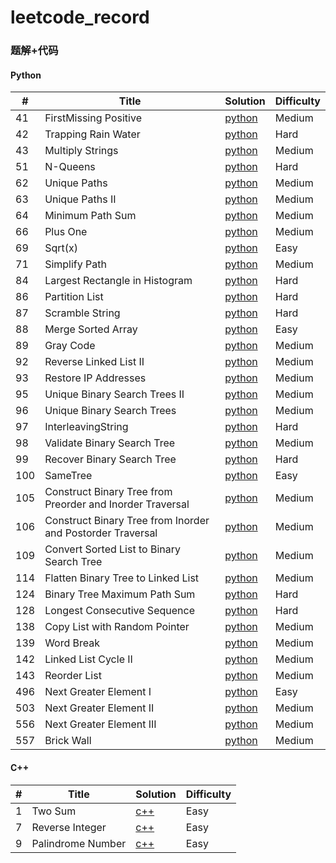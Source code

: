 # leetcode_record
### 题解+代码
#### Python

| # | Title | Solution | Difficulty |
|---| ----- | -------- | ---------- |
|41|FirstMissing Positive| [python](./FirstMissingPositive.py)|Medium|
|42|Trapping Rain Water| [python](./TrappingRainWater.py)|Hard|
|43|Multiply Strings| [python](./MultiplyStrings.py)|Medium|
|51|N-Queens| [python](./N-Queens.py)|Hard|
|62|Unique Paths| [python](./UniquePaths.py)|Medium|
|63|Unique Paths II| [python](./UniquePathsII.py)|Medium|
|64|Minimum Path Sum| [python](./MinimumPathSum.py)|Medium|
|66|Plus One| [python](./PlusOne.py)|Medium|
|69|Sqrt(x)| [python](./Sqrt(x).py)|Easy|
|71|Simplify Path| [python](./SimplifyPath.py)|Medium|
|84|Largest Rectangle in Histogram| [python](./LargestRectangleinHistogram.py)|Hard||
|86|Partition List| [python](./PartitionList.py)|Hard|
|87|Scramble String| [python](./ScrambleString.py)|Hard|
|88|Merge Sorted Array| [python](./MergeSortedArray.py)|Easy|
|89|Gray Code| [python](./GrayCode.py)|Medium|
|92|Reverse Linked List II| [python](./ReverseLinkedListII.py)|Medium|
|93|Restore IP Addresses| [python](./RestoreIPAddresses.py)|Medium|
|95|Unique Binary Search Trees II| [python](./UniqueBinarySearchTreesII.py)|Medium|
|96|Unique Binary Search Trees| [python](./UniqueBinarySearchTrees.py)|Medium|
|97|InterleavingString| [python](./InterleavingString.py)|Hard|
|98|Validate Binary Search Tree| [python](./ValidateBinarySearchTree.py)|Medium|
|99|Recover Binary Search Tree| [python](./RecoverBinarySearchTree.py)|Hard|
|100|SameTree| [python](./SameTree.py)|Easy|
|105|Construct Binary Tree from Preorder and Inorder Traversal| [python](./ConstructBinaryTreefromPreorderandInorderTraversal.py)|Medium|
|106|Construct Binary Tree from Inorder and Postorder Traversal| [python](./ConstructBinaryTreefromInorderandPostorderTraversal.py)|Medium|
|109|Convert Sorted List to Binary Search Tree| [python](./ConvertSortedListtoBinarySearchTree.py)|Medium|
|114|Flatten Binary Tree to Linked List| [python](./FlattenBinaryTreetoLinkedList.py)|Medium|
|124|Binary Tree Maximum Path Sum| [python](./BinaryTreeMaximumPathSum.py)|Hard|
|128|Longest Consecutive Sequence| [python](./LongestConsecutiveSequence.py)|Hard|
|138|Copy List with Random Pointer| [python](./CopyListwithRandomPointer.py)|Medium|
|139|Word Break| [python](./WordBreak.py)|Medium|
|142|Linked List Cycle II| [python](./LinkedListCycleII.py)|Medium|
|143|Reorder List| [python](./ReorderList.py)|Medium|
|496|Next Greater Element I| [python](./NextGreaterElementI.py)|Easy|
|503|Next Greater Element II| [python](./NextGreaterElementII.py)|Medium|
|556|Next Greater Element III| [python](./NextGreaterElementIII.py)|Medium|
|557|Brick Wall| [python](./BrickWall.py)|Medium|

#### C++
| # | Title | Solution | Difficulty |
|---| ----- | -------- | ---------- |
|1|Two Sum| [c++](./TwoSum.cpp)|Easy|
|7|Reverse Integer| [c++](./ReverseInteger.cpp)|Easy|
|9|Palindrome Number| [c++](./PalindromeNumber.cpp)|Easy|
